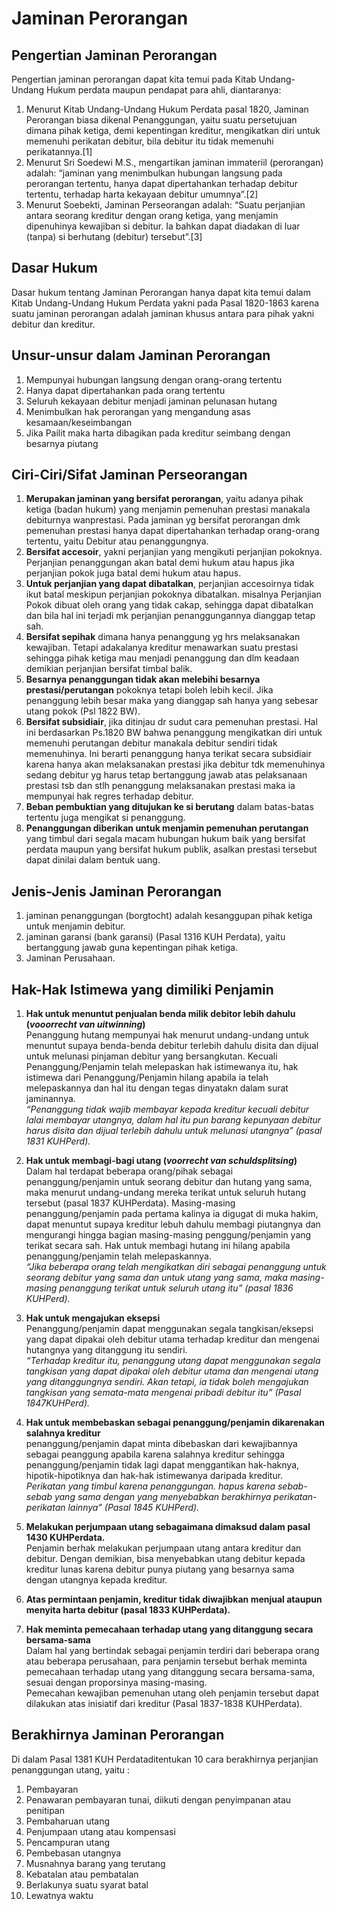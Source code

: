 # Jaminan Perorangan

## Pengertian Jaminan Perorangan
Pengertian jaminan perorangan dapat kita temui pada Kitab Undang-Undang Hukum perdata maupun pendapat para ahli, diantaranya:

1. Menurut Kitab Undang-Undang Hukum Perdata pasal 1820, Jaminan Perorangan biasa dikenal Penanggungan, yaitu suatu persetujuan dimana pihak ketiga, demi kepentingan kreditur, mengikatkan diri untuk memenuhi perikatan debitur, bila debitur itu tidak memenuhi perikatannya.[1]
2. Menurut Sri Soedewi M.S., mengartikan jaminan immateriil (perorangan) adalah: “jaminan yang menimbulkan hubungan langsung pada perorangan tertentu, hanya dapat dipertahankan terhadap debitur tertentu, terhadap harta kekayaan debitur umumnya”.[2]
3. Menurut Soebekti, Jaminan Perseorangan adalah: “Suatu perjanjian antara seorang kreditur dengan orang ketiga, yang menjamin dipenuhinya kewajiban si debitur. Ia bahkan dapat diadakan di luar (tanpa) si berhutang (debitur) tersebut”.[3]

## Dasar Hukum

Dasar hukum tentang Jaminan Perorangan hanya dapat kita temui dalam Kitab Undang-Undang Hukum Perdata yakni pada Pasal 1820-1863 karena suatu jaminan perorangan adalah jaminan khusus antara para pihak yakni debitur dan kreditur.

## Unsur-unsur dalam Jaminan Perorangan

1. Mempunyai hubungan langsung dengan orang-orang tertentu
2. Hanya dapat dipertahankan pada orang tertentu
3. Seluruh kekayaan debitur menjadi jaminan pelunasan hutang
4. Menimbulkan hak perorangan yang mengandung asas kesamaan/keseimbangan
5. Jika Pailit maka harta dibagikan pada kreditur seimbang dengan besarnya piutang

## Ciri-Ciri/Sifat Jaminan Perseorangan

1. __Merupakan jaminan yang bersifat perorangan__, yaitu adanya pihak ketiga (badan hukum) yang menjamin pemenuhan prestasi manakala debiturnya wanprestasi. Pada jaminan yg bersifat perorangan dmk pemenuhan prestasi hanya dapat dipertahankan terhadap orang-orang tertentu, yaitu Debitur atau penanggungnya.
2. __Bersifat accesoir__, yakni perjanjian yang mengikuti perjanjian pokoknya. Perjanjian penanggungan akan batal demi hukum atau hapus jika perjanjian pokok juga batal demi hukum atau hapus.
3. __Untuk perjanjian yang dapat dibatalkan__, perjanjian accesoirnya tidak ikut batal meskipun perjanjian pokoknya dibatalkan. misalnya Perjanjian Pokok dibuat oleh orang yang tidak cakap, sehingga dapat dibatalkan dan bila hal ini terjadi mk perjanjian penanggungannya dianggap tetap sah.
4. __Bersifat sepihak__ dimana hanya penanggung yg hrs melaksanakan kewajiban. Tetapi adakalanya kreditur menawarkan suatu prestasi sehingga pihak ketiga mau menjadi penanggung dan dlm keadaan demikian perjanjian bersifat timbal balik.
5. __Besarnya penanggungan tidak akan melebihi besarnya prestasi/perutangan__ pokoknya tetapi boleh lebih kecil. Jika penanggung lebih besar maka yang dianggap sah hanya yang sebesar utang pokok (Psl 1822 BW).
6. __Bersifat subsidiair__, jika ditinjau dr sudut cara pemenuhan prestasi. Hal ini berdasarkan Ps.1820 BW bahwa penanggung mengikatkan diri untuk memenuhi perutangan debitur manakala debitur sendiri tidak memenuhinya. Ini berarti penanggung hanya terikat secara subsidiair karena hanya akan melaksanakan prestasi jika debitur tdk memenuhinya sedang debitur yg harus tetap bertanggung jawab atas pelaksanaan prestasi tsb dan stlh penanggung melaksanakan prestasi maka ia mempunyai hak regres terhadap debitur.
7. __Beban pembuktian yang ditujukan ke si berutang__ dalam batas-batas tertentu juga mengikat si penanggung.
8. __Penanggungan diberikan untuk menjamin pemenuhan perutangan__ yang timbul dari segala macam hubungan hukum baik yang bersifat perdata maupun yang bersifat hukum publik, asalkan prestasi tersebut dapat dinilai dalam bentuk uang.

## Jenis-Jenis Jaminan Perorangan

1. jaminan penanggungan (borgtocht) adalah kesanggupan pihak ketiga untuk menjamin debitur.
2. jaminan garansi (bank garansi) (Pasal 1316 KUH Perdata), yaitu bertanggung jawab guna kepentingan pihak ketiga.
3. Jaminan Perusahaan.

## Hak-Hak Istimewa yang dimiliki Penjamin

1. __Hak untuk menuntut penjualan benda milik debitor lebih dahulu (_vooorrecht van uitwinning_)__\
Penanggung hutang mempunyai hak menurut undang-undang untuk menuntut supaya benda-benda debitur terlebih dahulu disita dan dijual untuk melunasi pinjaman debitur yang bersangkutan. Kecuali Penanggung/Penjamin telah melepaskan hak istimewanya itu, hak istimewa dari Penanggung/Penjamin hilang apabila ia telah melepaskannya dan hal itu dengan tegas dinyatakn dalam surat jaminannya. \
_“Penanggung tidak wajib membayar kepada kreditur kecuali debitur lalai membayar utangnya, dalam hal itu pun barang kepunyaan debitur harus disita dan dijual terlebih dahulu untuk melunasi utangnya” (pasal 1831 KUHPerd)._

2. __Hak untuk membagi-bagi utang (_voorrecht van schuldsplitsing_)__\
Dalam hal terdapat beberapa orang/pihak sebagai penanggung/penjamin untuk seorang debitur dan hutang yang sama, maka menurut undang-undang mereka terikat untuk seluruh hutang tersebut (pasal 1837 KUHPerdata). Masing-masing penanggung/penjamin pada pertama kalinya ia digugat di muka hakim, dapat menuntut supaya kreditur lebuh dahulu membagi piutangnya dan mengurangi hingga bagian masing-masing penggung/penjamin yang terikat secara sah. Hak untuk membagi hutang ini hilang apabila penanggung/penjamin telah melepaskannya.\
_“Jika beberapa orang telah mengikatkan diri sebagai penanggung untuk seorang debitur yang sama dan untuk utang yang sama, maka masing-masing penanggung terikat untuk seluruh utang itu” (pasal 1836 KUHPerd)._

3. __Hak untuk mengajukan eksepsi__\
Penanggung/penjamin dapat menggunakan segala tangkisan/eksepsi yang dapat dipakai oleh debitur utama terhadap kreditur dan mengenai hutangnya yang ditanggung itu sendiri.\
_“Terhadap kreditur itu, penanggung utang dapat menggunakan segala tangkisan yang dapat dipakai oleh debitur utama dan mengenai utang yang ditanggungnya sendiri. Akan tetapi, ia tidak boleh mengajukan tangkisan yang semata-mata mengenai pribadi debitur itu” (Pasal 1847KUHPerd)._

4. __Hak untuk membebaskan sebagai penanggung/penjamin dikarenakan salahnya kreditur__\
penanggung/penjamin dapat minta dibebaskan dari kewajibannya sebagai peanggung apabila karena salahnya kreditur sehingga penanggung/penjamin tidak lagi dapat menggantikan hak-haknya, hipotik-hipotiknya dan hak-hak istimewanya daripada kreditur.\
_Perikatan yang timbul karena penanggungan. hapus karena sebab-sebab yang sama dengan yang menyebabkan berakhirnya perikatan-perikatan lainnya” (Pasal 1845 KUHPerd)._

5. __Melakukan perjumpaan utang sebagaimana dimaksud dalam pasal 1430 KUHPerdata.__\
Penjamin berhak melakukan perjumpaan utang antara kreditur dan debitur. Dengan demikian, bisa menyebabkan utang debitur kepada kreditur lunas karena debitur punya piutang yang besarnya sama dengan utangnya kepada kreditur.

6. __Atas permintaan penjamin, kreditur tidak diwajibkan menjual ataupun menyita harta debitur (pasal 1833 KUHPerdata).__

7. __Hak meminta pemecahaan terhadap utang yang ditanggung secara bersama-sama__\
Dalam hal yang bertindak sebagai penjamin terdiri dari beberapa orang atau beberapa perusahaan, para penjamin tersebut berhak meminta pemecahaan terhadap utang yang ditanggung secara bersama-sama, sesuai dengan proporsinya masing-masing.\
Pemecahan kewajiban pemenuhan utang oleh penjamin tersebut dapat dilakukan atas inisiatif dari kreditur (Pasal 1837-1838 KUHPerdata).

## Berakhirnya Jaminan Perorangan
Di dalam Pasal 1381 KUH Perdataditentukan 10 cara berakhirnya perjanjian penanggungan utang, yaitu :

1. Pembayaran
2. Penawaran pembayaran tunai, diikuti dengan penyimpanan atau penitipan
3. Pembaharuan utang
4. Penjumpaan utang atau kompensasi
5. Pencampuran utang
6. Pembebasan utangnya
7. Musnahnya barang yang terutang
8. Kebatalan atau pembatalan
9. Berlakunya suatu syarat batal
10. Lewatnya waktu